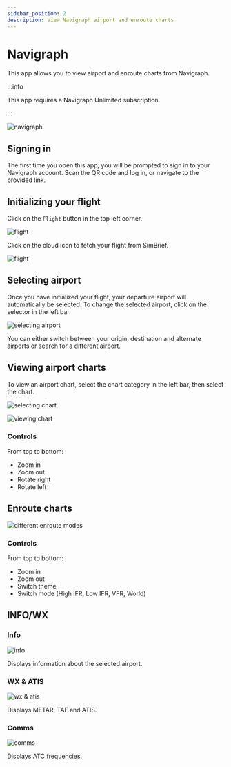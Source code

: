 ```yaml
---
sidebar_position: 2
description: View Navigraph airport and enroute charts
---
```


# Navigraph

This app allows you to view airport and enroute charts from Navigraph.

:::info

This app requires a Navigraph Unlimited subscription.

:::

![navigraph](../assets/efb/fzpro/enroute-no-flight.PNG)

## Signing in

The first time you open this app, you will be prompted to sign in to your Navigraph account. Scan the QR code and log in, or navigate to the provided link.

## Initializing your flight

Click on the `Flight` button in the top left corner.

![flight](../assets/efb/fzpro/flight.PNG)

Click on the cloud icon to fetch your flight from SimBrief.

![flight](../assets/efb/fzpro/enroute-flight-loaded.PNG)

## Selecting airport

Once you have initialized your flight, your departure airport will automatically be selected. To change the selected airport, click on the selector in the left bar.

![selecting airport](../assets/efb/fzpro/airport-select.PNG)

You can either switch between your origin, destination and alternate airports or search for a different airport.

## Viewing airport charts

To view an airport chart, select the chart category in the left bar, then select the chart.

![selecting chart](../assets/efb/fzpro/chart-category-select.PNG)

![viewing chart](../assets/efb/fzpro/viewing-chart.PNG)

### Controls

From top to bottom:
- Zoom in
- Zoom out
- Rotate right
- Rotate left

## Enroute charts

![different enroute modes](../assets/efb/fzpro/different-enroute-modes.PNG)

### Controls

From top to bottom:
- Zoom in
- Zoom out
- Switch theme
- Switch mode (High IFR, Low IFR, VFR, World)

## INFO/WX

### Info

![info](../assets/efb/fzpro/infowx-info.PNG)

Displays information about the selected airport.

### WX & ATIS

![wx & atis](../assets/efb/fzpro/infowx-wx.PNG)

Displays METAR, TAF and ATIS.

### Comms

![comms](../assets/efb/fzpro/infowx-comms.PNG)

Displays ATC frequencies.


